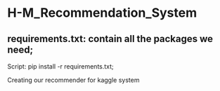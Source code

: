 # H-M_Recommendation_System

## requirements.txt: contain all the packages we need;
Script:  pip install -r requirements.txt;

Creating our recommender for kaggle system
